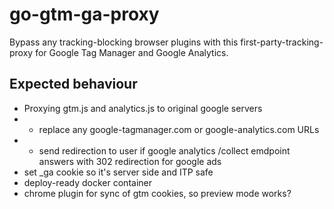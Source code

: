 # go-gtm-ga-proxy
Bypass any tracking-blocking browser plugins with this first-party-tracking-proxy for Google Tag Manager and Google Analytics.

## Expected behaviour
- Proxying gtm.js and analytics.js to original google servers
- - replace any google-tagmanager.com or google-analytics.com URLs
- - send redirection to user if google analytics /collect emdpoint answers with 302 redirection for google ads
- set \_ga cookie so it's server side and ITP safe
- deploy-ready docker container
- chrome plugin for sync of gtm cookies, so preview mode works?
